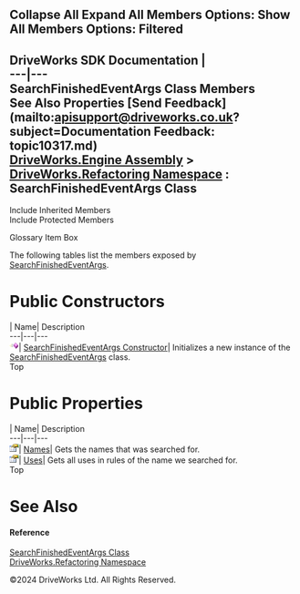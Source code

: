        

 Collapse All Expand All  Members Options: Show All  Members Options: Filtered   
---  
DriveWorks SDK Documentation  |   
---|---  
SearchFinishedEventArgs Class Members   
See Also Properties [Send Feedback](mailto:apisupport@driveworks.co.uk?subject=Documentation Feedback: topic10317.md)  
[DriveWorks.Engine Assembly](topic2156.md) > [DriveWorks.Refactoring Namespace](topic10266.md) : SearchFinishedEventArgs Class  
---  
  
Include Inherited Members    
Include Protected Members  


Glossary Item Box

The following tables list the members exposed by [SearchFinishedEventArgs](topic10317.md).

# Public Constructors

| Name| Description  
---|---|---  
![Public Constructor](dotnetimages/publicConstructor.gif)| [SearchFinishedEventArgs Constructor](topic10323.md)| Initializes a new instance of the [SearchFinishedEventArgs](topic10317.md) class.   
Top

# Public Properties

| Name| Description  
---|---|---  
![Public Property](dotnetimages/publicProperty.gif)| [Names](topic10324.md)| Gets the names that was searched for.   
![Public Property](dotnetimages/publicProperty.gif)| [Uses](topic10325.md)| Gets all uses in rules of the name we searched for.   
Top

# See Also

#### Reference

[SearchFinishedEventArgs Class](topic10317.md)   
[DriveWorks.Refactoring Namespace](topic10266.md)

©2024 DriveWorks Ltd. All Rights Reserved.
